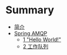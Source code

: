 # Summary

* [简介](README.md)
* [Spring AMQP](chapter1.md)
  * [1 "Hello World!"](chapter1/1-hello-world.md)
  * [2 工作队列](chapter1/2-gong-zuo-dui-lie.md)

